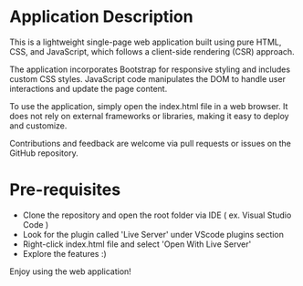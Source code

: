 # Application Description

This is a lightweight single-page web application built using pure HTML, CSS, and JavaScript, which follows a client-side rendering (CSR) approach.

The application incorporates Bootstrap for responsive styling and includes custom CSS styles. JavaScript code manipulates the DOM to handle user interactions and update the page content.

To use the application, simply open the index.html file in a web browser. It does not rely on external frameworks or libraries, making it easy to deploy and customize.

Contributions and feedback are welcome via pull requests or issues on the GitHub repository.

# Pre-requisites

- Clone the repository and open the root folder via IDE ( ex. Visual Studio Code ) 
- Look for the plugin called 'Live Server' under VScode plugins section
- Right-click index.html file and select 'Open With Live Server'
- Explore the features :)

Enjoy using the web application!
